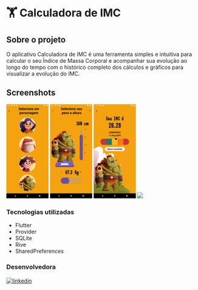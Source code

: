 # 🏋️ Calculadora de IMC
## Sobre o projeto

O aplicativo Calculadora de IMC é uma ferramenta simples e intuitiva para calcular o seu Índice de Massa Corporal e acompanhar sua evolução ao longo do tempo com o histórico completo dos cálculos e gráficos para visualizar a evolução do IMC.

## Screenshots
<p>
<img src="screenshots/Screenshot_1.png" width="22%">
<img src="screenshots/Screenshot_2.png" width="22%">
<img src="screenshots/Screenshot_3.png" width="22%">
<img src="screenshots/bmi_calculator.gif" width="22%">
</p>

### Tecnologias utilizadas

* Flutter
* Provider
* SQLite
* Rive
* SharedPreferences


### Desenvolvedora

<a href="https://www.linkedin.com/in/jusy-lopes/" > <img align="center" src="https://img.shields.io/badge/- jusylopes-05122A?style=flat&logo=linkedin" alt="linkedin"/>

